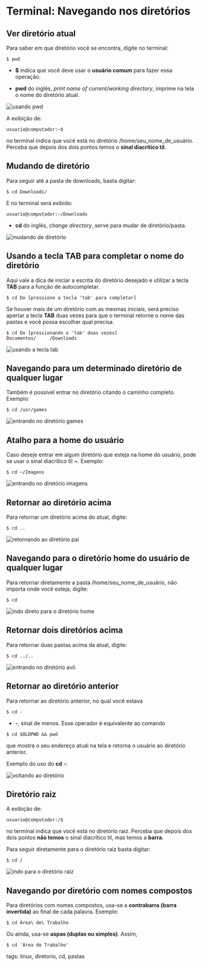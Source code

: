 # Terminal: Navegando nos diretórios


## Ver diretório atual

Para saber em que diretório você se encontra, digite no terminal:

```
$ pwd
```

- **$** indica que você deve usar o **usuário comum** para fazer essa operação.

- **pwd** do inglês, *print name of current/working directory*, imprime na tela o nome do diretório atual.

![usando pwd](img/p0004-0.gif)

A exibição de:

```
usuario@computador:~$
```

no terminal indica que você está no diretório /home/seu_nome_de_usuário. Perceba que depois dos dois pontos temos o **sinal diacrítico til**.

## Mudando de diretório

Para seguir até a pasta de downloads, basta digitar:

```
$ cd Downloads/
```

E no terminal será exibido:

```
usuario@computador:~/Downloads
```

- **cd** do inglês, *change directory*, serve para mudar de diretório/pasta.

![mudando de diretório](img/p0004-1.gif)

## Usando a tecla TAB para completar o nome do diretório

Aqui vale a dica de iniciar a escrita do diretório desejado e utilizar a tecla **TAB** para a função de autocompletar.

```
$ cd Do [pressione a tecla 'tab' para completar]
```

Se houver mais de um diretório com as mesmas iniciais, será preciso apertar a tecla **TAB** duas vezes para que o terminal retorne o nome das pastas e você possa escolher qual precisa.

```
$ cd Do [pressionando o 'tab' duas vezes]
Documentos/     /Downloads
```

![usando a tecla tab](img/p0004-2.gif)

## Navegando para um determinado diretório de qualquer lugar

Também é possível entrar no diretório citando o caminho completo. Exemplo:

```
$ cd /usr/games
```

![entrando no diretório games](img/p0004-3.gif)

## Atalho para a home do usuário

Caso deseje entrar em algum diretório que esteja na home do usuário, pode se usar o sinal diacrítico til **~**. Exemplo:

```
$ cd ~/Imagens
```

![entrando no diretório imagens](img/p0004-4.gif)

## Retornar ao diretório acima

Para retornar um diretório acima do atual, digite:

```
$ cd ..
```

![retornando ao diretório pai](img/p0004-5.gif)

## Navegando para o diretório home do usuário de qualquer lugar

Para retornar diretamente a pasta /home/seu_nome_de_usuário, não importa onde você esteja, digite:

```
$ cd
```

![indo direto para o diretório home](img/p0004-6.gif)

## Retornar dois diretórios acima

Para retornar duas pastas acima da atual, digite:

```
$ cd ../..
```

![entrando no diretório avô](img/p0004-7.gif)

## Retornar ao diretório anterior

Para retornar ao diretório anterior, no qual você estava

```
$ cd -
```

- **-**, sinal de menos. Esse operador é equivalente ao comando

```
$ cd $OLDPWD && pwd
```

que mostra o seu endereço atual na tela e retorna o usuário ao diretório anterior.

Exemplo do uso do **cd -**:

![voltando ao diretório](img/p0004-8.gif)

## Diretório raiz

A exibição de:

```
usuario@computador:/$
```

no terminal indica que você está no diretório raiz. Perceba que depois dos dois pontos **não temos** o sinal diacrítico til, mas temos a **barra**.

Para seguir diretamente para o diretório raiz basta digitar:

```
$ cd /
```

![indo para o diretório raiz](img/p0004-9.gif)

## Navegando por diretório com nomes compostos

Para diretórios com nomes compostos, usa-se a **contrabarra (barra invertida)** ao final de cada palavra. Exemplo:

```
$ cd Área\ de\ Trabalho
```

Ou ainda, usa-se **aspas (duplas ou simples)**. Assim,

```
$ cd 'Área de Trabalho'
```

tags: linux, diretorio, cd, pastas
